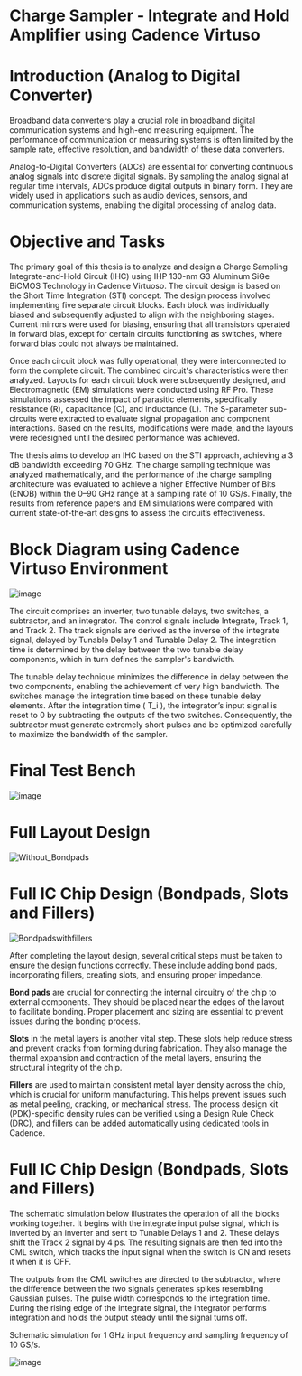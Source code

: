 # Charge Sampler - Integrate and Hold Amplifier using Cadence Virtuso

# Introduction (Analog to Digital Converter)

Broadband data converters play a crucial role in broadband digital communication systems and high-end measuring equipment. The performance of communication or measuring systems is often limited by the sample rate, effective resolution, and bandwidth of these data converters.

Analog-to-Digital Converters (ADCs) are essential for converting continuous analog signals into discrete digital signals. By sampling the analog signal at regular time intervals, ADCs produce digital outputs in binary form. They are widely used in applications such as audio devices, sensors, and communication systems, enabling the digital processing of analog data.

# Objective and Tasks

The primary goal of this thesis is to analyze and design a Charge Sampling Integrate-and-Hold Circuit (IHC) using IHP 130-nm G3 Aluminum SiGe BiCMOS Technology in Cadence Virtuoso. The circuit design is based on the Short Time Integration (STI) concept. The design process involved implementing five separate circuit blocks. Each block was individually biased and subsequently adjusted to align with the neighboring stages. Current mirrors were used for biasing, ensuring that all transistors operated in forward bias, except for certain circuits functioning as switches, where forward bias could not always be maintained.

Once each circuit block was fully operational, they were interconnected to form the complete circuit. The combined circuit's characteristics were then analyzed. Layouts for each circuit block were subsequently designed, and Electromagnetic (EM) simulations were conducted using RF Pro. These simulations assessed the impact of parasitic elements, specifically resistance (R), capacitance (C), and inductance (L). The S-parameter sub-circuits were extracted to evaluate signal propagation and component interactions. Based on the results, modifications were made, and the layouts were redesigned until the desired performance was achieved.

The thesis aims to develop an IHC based on the STI approach, achieving a 3 dB bandwidth exceeding 70 GHz. The charge sampling technique was analyzed mathematically, and the performance of the charge sampling architecture was evaluated to achieve a higher Effective Number of Bits (ENOB) within the 0–90 GHz range at a sampling rate of 10 GS/s. Finally, the results from reference papers and EM simulations were compared with current state-of-the-art designs to assess the circuit’s effectiveness.


# Block Diagram using Cadence Virtuso Environment

![image](https://github.com/user-attachments/assets/48e5a719-69ce-40eb-920c-19149b0ef2ca)

The circuit comprises an inverter, two tunable delays, two switches, a subtractor, and an integrator. The control signals include Integrate, Track 1, and Track 2. The track signals are derived as the inverse of the integrate signal, delayed by Tunable Delay 1 and Tunable Delay 2. The integration time is determined by the delay between the two tunable delay components, which in turn defines the sampler's bandwidth.

The tunable delay technique minimizes the difference in delay between the two components, enabling the achievement of very high bandwidth. The switches manage the integration time based on these tunable delay elements. After the integration time \( T_i \), the integrator’s input signal is reset to 0 by subtracting the outputs of the two switches. Consequently, the subtractor must generate extremely short pulses and be optimized carefully to maximize the bandwidth of the sampler.

# Final Test Bench

![image](https://github.com/user-attachments/assets/e6c9dff8-0ba4-44ec-bddc-cda1029f158f)


# Full Layout Design
![Without_Bondpads](https://github.com/user-attachments/assets/d1fdc34e-309b-4847-9d0d-a975bfd4e9df)

# Full IC Chip Design (Bondpads, Slots and Fillers)
![Bondpadswithfillers](https://github.com/user-attachments/assets/ff517c14-4fa9-4f55-a8cd-622736aae213)

After completing the layout design, several critical steps must be taken to ensure the design functions correctly. These include adding bond pads, incorporating fillers, creating slots, and ensuring proper impedance.

**Bond pads** are crucial for connecting the internal circuitry of the chip to external components. They should be placed near the edges of the layout to facilitate bonding. Proper placement and sizing are essential to prevent issues during the bonding process.

**Slots** in the metal layers is another vital step. These slots help reduce stress and prevent cracks from forming during fabrication. They also manage the thermal expansion and contraction of the metal layers, ensuring the structural integrity of the chip.

**Fillers** are used to maintain consistent metal layer density across the chip, which is crucial for uniform manufacturing. This helps prevent issues such as metal peeling, cracking, or mechanical stress. The process design kit (PDK)-specific density rules can be verified using a Design Rule Check (DRC), and fillers can be added automatically using dedicated tools in Cadence.

# Full IC Chip Design (Bondpads, Slots and Fillers)
The schematic simulation below illustrates the operation of all the blocks working together. It begins with the integrate input pulse signal, which is inverted by an inverter and sent to Tunable Delays 1 and 2. These delays shift the Track 2 signal by 4 ps. The resulting signals are then fed into the CML switch, which tracks the input signal when the switch is ON and resets it when it is OFF.

The outputs from the CML switches are directed to the subtractor, where the difference between the two signals generates spikes resembling Gaussian pulses. The pulse width corresponds to the integration time. During the rising edge of the integrate signal, the integrator performs integration and holds the output steady until the signal turns off.

Schematic simulation for 1 GHz input frequency and sampling frequency of 10 GS/s.

![image](https://github.com/user-attachments/assets/c84d1aaa-f73e-44fc-a1bb-a3547ace0b1c)


